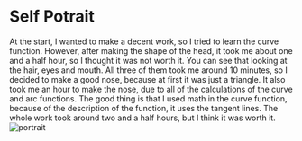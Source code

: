 # Self Potrait
At the start, I wanted to make a decent work, so I tried to learn the curve function. However, after making the shape of the head, it took me about one and a half hour, so I thought it was not worth it. You can see that looking at the hair, eyes and mouth. All three of them took me around 10 minutes, so I decided to make a good nose, because at first it was just a triangle. It also took me an hour to make the nose, due to all of the calculations of the curve and arc functions. The good thing is that I used math in the curve function, because of the description of the function, it uses the tangent lines. The whole work took around two and a half hours, but I think it was worth it.  
![portrait](https://user-images.githubusercontent.com/71120362/119406310-6e1f5c80-bd04-11eb-902c-13a7d425d4f3.png)
